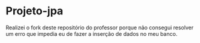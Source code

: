# Projeto-jpa

Realizei o fork deste repositório do professor porque não consegui resolver um erro que impedia eu de fazer a inserção de dados no meu banco.
